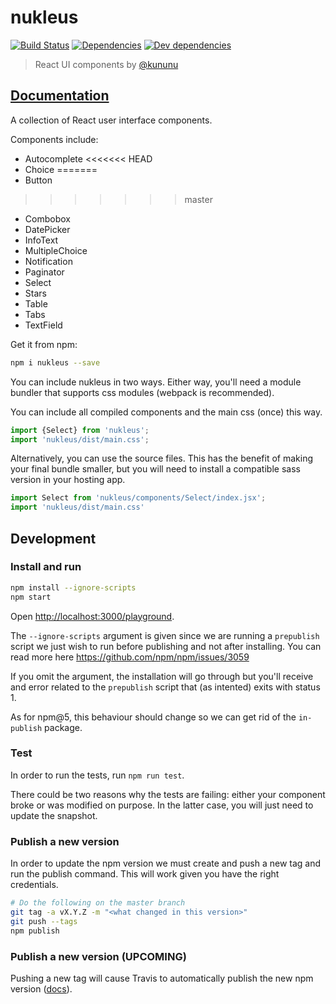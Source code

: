 # nukleus

[![Build Status](https://travis-ci.org/kununu/nukleus.svg?branch=master)](https://travis-ci.org/kununu/nukleus)
[![Dependencies](https://david-dm.org/kununu/nukleus/master/status.svg)](https://david-dm.org/kununu/nukleus/master)
[![Dev dependencies](https://david-dm.org/kununu/nukleus/master/dev-status.svg)](https://david-dm.org/kununu/nukleus/master)

> React UI components by [@kununu](https://github.com/kununu)

## [Documentation](https://kununu.github.io/nukleus)

A collection of React user interface components.

Components include:

- Autocomplete
<<<<<<< HEAD
- Choice
=======
- Button
>>>>>>> master
- Combobox
- DatePicker
- InfoText
- MultipleChoice
- Notification
- Paginator
- Select
- Stars
- Table
- Tabs
- TextField

Get it from npm:

```bash
npm i nukleus --save
```

You can include nukleus in two ways. Either way, you'll need a module bundler that supports css modules (webpack is recommended).

You can include all compiled components and the main css (once) this way.

```javascript
import {Select} from 'nukleus';
import 'nukleus/dist/main.css';
```

Alternatively, you can use the source files. This has the benefit of making your final bundle smaller, but you will need to install a compatible sass version in your hosting app.

```javascript
import Select from 'nukleus/components/Select/index.jsx';
import 'nukleus/dist/main.css'
```

## Development

### Install and run

```bash
npm install --ignore-scripts
npm start
```
Open [http://localhost:3000/playground](http://localhost:3000/playground).

The `--ignore-scripts` argument is given since we are running a `prepublish` script we just wish to run before publishing and not after installing. You can read more here https://github.com/npm/npm/issues/3059

If you omit the argument, the installation will go through but you'll receive and error related to the `prepublish` script that (as intented) exits with status 1.

As for npm@5, this behaviour should change so we can get rid of the `in-publish` package.

### Test

In order to run the tests, run `npm run test`.

There could be two reasons why the tests are failing: either your component broke or was modified on purpose.
In the latter case, you will just need to update the snapshot.

### Publish a new version

In order to update the npm version we must create and push a new tag and run the publish command. This will work given you have the right credentials.

```bash
# Do the following on the master branch
git tag -a vX.Y.Z -m "<what changed in this version>"
git push --tags
npm publish
```

### Publish a new version (UPCOMING)

 Pushing a new tag will cause Travis to automatically publish the new npm version ([docs](https://docs.travis-ci.com/user/deployment/npm)).
